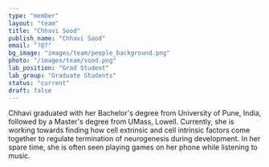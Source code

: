 ```yaml
---
type: "member"
layout: "team"
title: "Chhavi Sood"
publish_name: "Chhavi Sood"
email: "?@?"
bg_image: "images/team/people_background.png"
photo: "/images/team/sood.png"
lab_position: "Grad Student"
lab_group: "Graduate Students"
status: "current"
draft: false
---
```

Chhavi graduated with her Bachelor's degree from University of Pune, India, followed by a Master's degree from UMass, Lowell. Currently, she is working towards finding how cell extrinsic and cell intrinsic factors come together to regulate termination of neurogenesis during development. In her spare time, she is often seen playing games on her phone while listening to music.